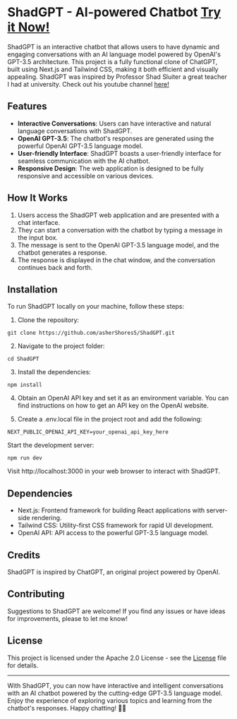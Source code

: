 # ShadGPT - AI-powered Chatbot [Try it Now!](https://shadgpt-d18f47707a0e.herokuapp.com/)
ShadGPT is an interactive chatbot that allows users to have dynamic and engaging conversations with an AI language model powered by OpenAI's GPT-3.5 architecture. This project is a fully functional clone of ChatGPT, built using Next.js and Tailwind CSS, making it both efficient and visually appealing.
ShadGPT was inspired by Professor Shad Sluiter a great teacher I had at university. Check out his youtube channel [here!](https://www.youtube.com/@shadsluiter)

## Features
* <strong>Interactive Conversations</strong>: Users can have interactive and natural language conversations with ShadGPT.
* <strong>OpenAI GPT-3.5</strong>: The chatbot's responses are generated using the powerful OpenAI GPT-3.5 language model.
* <strong>User-friendly Interface</strong>: ShadGPT boasts a user-friendly interface for seamless communication with the AI chatbot.
* <strong>Responsive Design</strong>: The web application is designed to be fully responsive and accessible on various devices.
 
## How It Works
1. Users access the ShadGPT web application and are presented with a chat interface.
2. They can start a conversation with the chatbot by typing a message in the input box.
3. The message is sent to the OpenAI GPT-3.5 language model, and the chatbot generates a response.
4. The response is displayed in the chat window, and the conversation continues back and forth.

## Installation
To run ShadGPT locally on your machine, follow these steps:

1. Clone the repository:

```
git clone https://github.com/asherShores5/ShadGPT.git
```
2. Navigate to the project folder:
```
cd ShadGPT
```
3. Install the dependencies:
```
npm install
```
4. Obtain an OpenAI API key and set it as an environment variable. You can find instructions on how to get an API key on the OpenAI website.

5. Create a .env.local file in the project root and add the following:
```
NEXT_PUBLIC_OPENAI_API_KEY=your_openai_api_key_here
```
Start the development server:
```
npm run dev
```
Visit http://localhost:3000 in your web browser to interact with ShadGPT.

## Dependencies
* Next.js: Frontend framework for building React applications with server-side rendering.
* Tailwind CSS: Utility-first CSS framework for rapid UI development.
* OpenAI API: API access to the powerful GPT-3.5 language model.

## Credits
ShadGPT is inspired by ChatGPT, an original project powered by OpenAI.

## Contributing
Suggestions to ShadGPT are welcome! If you find any issues or have ideas for improvements, please to let me know!

## License
This project is licensed under the Apache 2.0 License - see the [License](./LICENSE)
 file for details.

<hr>

With ShadGPT, you can now have interactive and intelligent conversations with an AI chatbot powered by the cutting-edge GPT-3.5 language model. Enjoy the experience of exploring various topics and learning from the chatbot's responses. Happy chatting! 🤖💬
